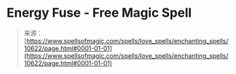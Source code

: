 <!--yml

category: 未分类

date: 2024-06-12 18:47:21

-->

# Energy Fuse - Free Magic Spell

> 来源：[https://www.spellsofmagic.com/spells/love_spells/enchanting_spells/10622/page.html#0001-01-01](https://www.spellsofmagic.com/spells/love_spells/enchanting_spells/10622/page.html#0001-01-01)
